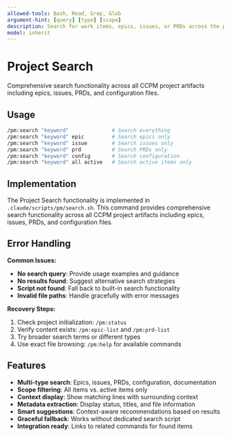 ```yaml
---
allowed-tools: Bash, Read, Grep, Glob
argument-hint: [query] [type] [scope]
description: Search for work items, epics, issues, or PRDs across the project
model: inherit
---
```


# Project Search

Comprehensive search functionality across all CCPM project artifacts including epics, issues, PRDs, and configuration files.

## Usage

```bash
/pm:search "keyword"              # Search everything
/pm:search "keyword" epic         # Search epics only
/pm:search "keyword" issue        # Search issues only
/pm:search "keyword" prd          # Search PRDs only
/pm:search "keyword" config       # Search configuration
/pm:search "keyword" all active   # Search active items only
```

## Implementation

The Project Search functionality is implemented in `.claude/scripts/pm/search.sh`. This command provides comprehensive search functionality across all CCPM project artifacts including epics, issues, PRDs, and configuration files.

## Error Handling

**Common Issues:**
- **No search query**: Provide usage examples and guidance
- **No results found**: Suggest alternative search strategies
- **Script not found**: Fall back to built-in search functionality
- **Invalid file paths**: Handle gracefully with error messages

**Recovery Steps:**
1. Check project initialization: `/pm:status`
2. Verify content exists: `/pm:epic-list` and `/pm:prd-list`
3. Try broader search terms or different types
4. Use exact file browsing: `/pm:help` for available commands

## Features

- **Multi-type search**: Epics, issues, PRDs, configuration, documentation
- **Scope filtering**: All items vs. active items only
- **Context display**: Show matching lines with surrounding context
- **Metadata extraction**: Display status, titles, and file information
- **Smart suggestions**: Context-aware recommendations based on results
- **Graceful fallback**: Works without dedicated search script
- **Integration ready**: Links to related commands for found items